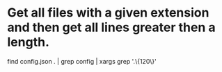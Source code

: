 # Get all files with a given extension and then get all lines greater then a length.
find config.json . | grep config | xargs grep '.\\{120\\}'
